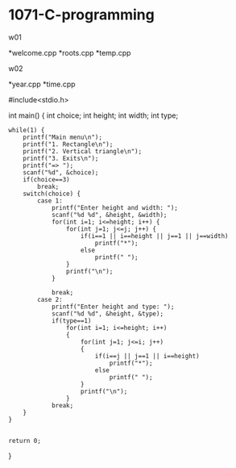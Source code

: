 # 1071-C-programming

w01

*welcome.cpp
*roots.cpp
*temp.cpp

w02

*year.cpp
*time.cpp
             
#include<stdio.h>


int main() {
	int choice;
	int height;
	int width;
	int type;

	while(1) {
		printf("Main menu\n");
		printf("1. Rectangle\n");
		printf("2. Vertical triangle\n");
		printf("3. Exits\n");
		printf("=> ");
		scanf("%d", &choice);
		if(choice==3)
			break;
		switch(choice) {
			case 1:
				printf("Enter height and width: ");
				scanf("%d %d", &height, &width);
				for(int i=1; i<=height; i++) {
					for(int j=1; j<=j; j++) {
						if(i==1 || i==height || j==1 || j==width)
							printf("*");
						else
							printf(" ");
					}
					printf("\n");
				}

				break;
			case 2:
				printf("Enter height and type: ");
				scanf("%d %d", &height, &type);
				if(type==1)
					for(int i=1; i<=height; i++)
				    {
						for(int j=1; j<=i; j++)
						{
							if(i==j || j==1 || i==height)
								printf("*");
							else
								printf(" ");
						}
						printf("\n");
					}
				break;
		}
	}


	return 0;
}
